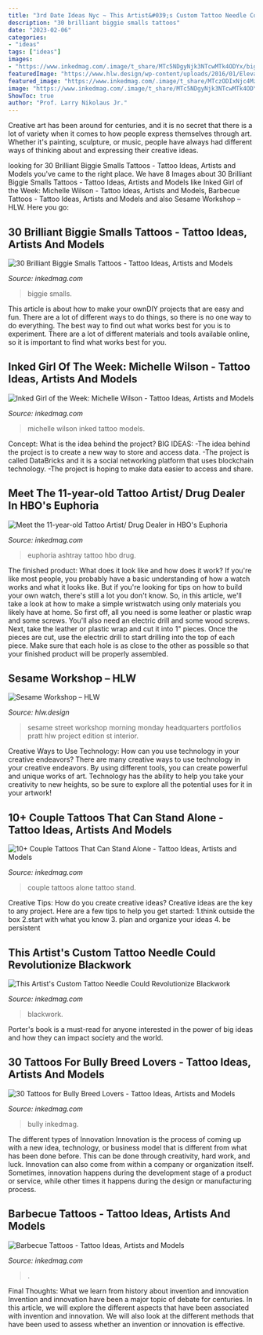 ```yaml
---
title: "3rd Date Ideas Nyc ~ This Artist&#039;s Custom Tattoo Needle Could Revolutionize Blackwork"
description: "30 brilliant biggie smalls tattoos"
date: "2023-02-06"
categories:
- "ideas"
tags: ["ideas"]
images:
- "https://www.inkedmag.com/.image/t_share/MTc5NDgyNjk3NTcwMTk4ODYx/biggie.jpg"
featuredImage: "https://www.hlw.design/wp-content/uploads/2016/01/Elevators_2-1024x683.jpg"
featured_image: "https://www.inkedmag.com/.image/t_share/MTczODIxNjc4MzQ0NzQyNTM5/bully-breeds-fb.jpg"
image: "https://www.inkedmag.com/.image/t_share/MTc5NDgyNjk3NTcwMTk4ODYx/biggie.jpg"
ShowToc: true
author: "Prof. Larry Nikolaus Jr."
---
```



Creative art has been around for centuries, and it is no secret that there is a lot of variety when it comes to how people express themselves through art. Whether it's painting, sculpture, or music, people have always had different ways of thinking about and expressing their creative ideas.

	

		
looking for 30 Brilliant Biggie Smalls Tattoos - Tattoo Ideas, Artists and Models you've came to the right place. We have 8 Images about 30 Brilliant Biggie Smalls Tattoos - Tattoo Ideas, Artists and Models like Inked Girl of the Week: Michelle Wilson - Tattoo Ideas, Artists and Models, Barbecue Tattoos - Tattoo Ideas, Artists and Models and also Sesame Workshop – HLW. Here you go:
		
    
## 30 Brilliant Biggie Smalls Tattoos - Tattoo Ideas, Artists And Models

<img loading=lazy src="https://www.inkedmag.com/.image/t_share/MTc5NDgyNjk3NTcwMTk4ODYx/biggie.jpg" onerror="this.onerror=null;this.src='https://tse2.mm.bing.net/th?id=OIP.8Z60rjh5JqZUBJpDJlLBEwHaD4&amp;pid=15.1';" alt="30 Brilliant Biggie Smalls Tattoos - Tattoo Ideas, Artists and Models">

_Source: inkedmag.com_

>biggie smalls. 

	

This article is about how to make your ownDIY projects that are easy and fun. There are a lot of different ways to do things, so there is no one way to do everything. The best way to find out what works best for you is to experiment. There are a lot of different materials and tools available online, so it is important to find what works best for you.

    
## Inked Girl Of The Week: Michelle Wilson - Tattoo Ideas, Artists And Models

<img loading=lazy src="https://www.inkedmag.com/.image/t_share/MTc5MzE5MzUwODM3MTI2ODA3/inked-girl-of-the-week-michelle-wilson.jpg" onerror="this.onerror=null;this.src='https://tse4.mm.bing.net/th?id=OIP.WQqGnuyBcO4WRQaOdyw7JwHaD4&amp;pid=15.1';" alt="Inked Girl of the Week: Michelle Wilson - Tattoo Ideas, Artists and Models">

_Source: inkedmag.com_

>michelle wilson inked tattoo models. 

	

Concept: What is the idea behind the project?
BIG IDEAS: 
-The idea behind the project is to create a new way to store and access data. 
-The project is called DataBricks and it is a social networking platform that uses blockchain technology. 
-The project is hoping to make data easier to access and share.

    
## Meet The 11-year-old Tattoo Artist/ Drug Dealer In HBO&#039;s Euphoria

<img loading=lazy src="https://www.inkedmag.com/.image/t_share/MTY1NTIwMzU0ODE3NjE1Mzk4/euphoria-ashtray-fb.jpg" onerror="this.onerror=null;this.src='https://tse1.mm.bing.net/th?id=OIP.tPVN_ZEp1eYvnNu2t9tuzwHaD4&amp;pid=15.1';" alt="Meet the 11-year-old Tattoo Artist/ Drug Dealer in HBO&#039;s Euphoria">

_Source: inkedmag.com_

>euphoria ashtray tattoo hbo drug. 

	

The finished product: What does it look like and how does it work?
If you're like most people, you probably have a basic understanding of how a watch works and what it looks like. But if you're looking for tips on how to build your own watch, there's still a lot you don't know.  So, in this article, we'll take a look at how to make a simple wristwatch using only materials you likely have at home. 
So first off, all you need is some leather or plastic wrap and some screws. You'll also need an electric drill and some wood screws. Next, take the leather or plastic wrap and cut it into 1" pieces. Once the pieces are cut, use the electric drill to start drilling into the top of each piece. Make sure that each hole is as close to the other as possible so that your finished product will be properly assembled.

    
## Sesame Workshop – HLW

<img loading=lazy src="https://www.hlw.design/wp-content/uploads/2016/01/Elevators_2-1024x683.jpg" onerror="this.onerror=null;this.src='https://tse2.mm.bing.net/th?id=OIP.N80BqqUM49pPQWjhkmscwQHaE8&amp;pid=15.1';" alt="Sesame Workshop – HLW">

_Source: hlw.design_

>sesame street workshop morning monday headquarters portfolios pratt hlw project edition st interior. 

	

Creative Ways to Use Technology: How can you use technology in your creative endeavors?
There are many creative ways to use technology in your creative endeavors. By using different tools, you can create powerful and unique works of art. Technology has the ability to help you take your creativity to new heights, so be sure to explore all the potential uses for it in your artwork!

    
## 10+ Couple Tattoos That Can Stand Alone - Tattoo Ideas, Artists And Models

<img loading=lazy src="https://www.inkedmag.com/.image/t_share/MTU5MDMyNzkxNDIyNTQzNjQw/couple-feat.jpg" onerror="this.onerror=null;this.src='https://tse1.mm.bing.net/th?id=OIP.QEp5FdMXbKJsOqfsOJBsGgHaF7&amp;pid=15.1';" alt="10+ Couple Tattoos That Can Stand Alone - Tattoo Ideas, Artists and Models">

_Source: inkedmag.com_

>couple tattoos alone tattoo stand. 

	

Creative Tips: How do you create creative ideas?
Creative ideas are the key to any project. Here are a few tips to help you get started: 
1.think outside the box 
2.start with what you know 
3. plan and organize your ideas 
4. be persistent 

    
## This Artist&#039;s Custom Tattoo Needle Could Revolutionize Blackwork

<img loading=lazy src="https://www.inkedmag.com/.image/t_share/MTY5Mzk0NjI5Nzk4NTM2NDgx/112mag-fb.jpg" onerror="this.onerror=null;this.src='https://tse4.mm.bing.net/th?id=OIP.L6EL6Dtm21G2n-1imdClVQHaD4&amp;pid=15.1';" alt="This Artist&#039;s Custom Tattoo Needle Could Revolutionize Blackwork">

_Source: inkedmag.com_

>blackwork. 

	

Porter's book is a must-read for anyone interested in the power of big ideas and how they can impact society and the world.

    
## 30 Tattoos For Bully Breed Lovers - Tattoo Ideas, Artists And Models

<img loading=lazy src="https://www.inkedmag.com/.image/t_share/MTczODIxNjc4MzQ0NzQyNTM5/bully-breeds-fb.jpg" onerror="this.onerror=null;this.src='https://tse2.mm.bing.net/th?id=OIP.Vyj7RaKhhpCuucpTp8ooPgHaEK&amp;pid=15.1';" alt="30 Tattoos for Bully Breed Lovers - Tattoo Ideas, Artists and Models">

_Source: inkedmag.com_

>bully inkedmag. 

	

The different types of Innovation
Innovation is the process of coming up with a new idea, technology, or business model that is different from what has been done before. This can be done through creativity, hard work, and luck. Innovation can also come from within a company or organization itself. Sometimes, innovation happens during the development stage of a product or service, while other times it happens during the design or manufacturing process.

    
## Barbecue Tattoos - Tattoo Ideas, Artists And Models

<img loading=lazy src="https://www.inkedmag.com/.image/t_share/MTgwOTY5MDg3NTAzOTY3NTky/bbq.png" onerror="this.onerror=null;this.src='https://tse4.mm.bing.net/th?id=OIP.RQLNkRtKYnWTOfwdskyH5QHaD4&amp;pid=15.1';" alt="Barbecue Tattoos - Tattoo Ideas, Artists and Models">

_Source: inkedmag.com_

>. 

	

Final Thoughts: What we learn from history about invention and innovation
Invention and innovation have been a major topic of debate for centuries. In this article, we will explore the different aspects that have been associated with invention and innovation. We will also look at the different methods that have been used to assess whether an invention or innovation is effective.

